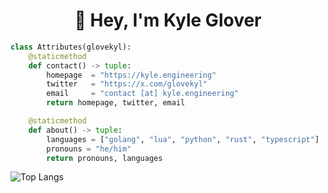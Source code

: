 <div align="center">
    <h1 align="center">👋 Hey, I'm Kyle Glover</h1>
</div>

<!-- ### Hi there 👋 -->

<!-- ![Kyle's GitHub stats](https://github-readme-stats.vercel.app/api?username=glovekyl&show_icons=true) -->

```python
class Attributes(glovekyl):
    @staticmethod
    def contact() -> tuple:
        homepage  = "https://kyle.engineering"
        twitter   = "https://x.com/glovekyl"
        email     = "contact [at] kyle.engineering"
        return homepage, twitter, email

    @staticmethod
    def about() -> tuple:
        languages = ["golang", "lua", "python", "rust", "typescript"]
        pronouns = "he/him"
        return pronouns, languages
```

![Top Langs](https://github-readme-stats.vercel.app/api/top-langs/?username=glovekyl&layout=compact)

<!--
**glovekyl/glovekyl** is a ✨ _special_ ✨ repository because its `README.md` (this file) appears on your GitHub profile.

Here are some ideas to get you started:

- 🔭 I’m currently working on ...
- 🌱 I’m currently learning ...
- 👯 I’m looking to collaborate on ...
- 🤔 I’m looking for help with ...
- 💬 Ask me about ...
- 📫 How to reach me: ...
- 😄 Pronouns: ...
- ⚡ Fun fact: ...
-->

